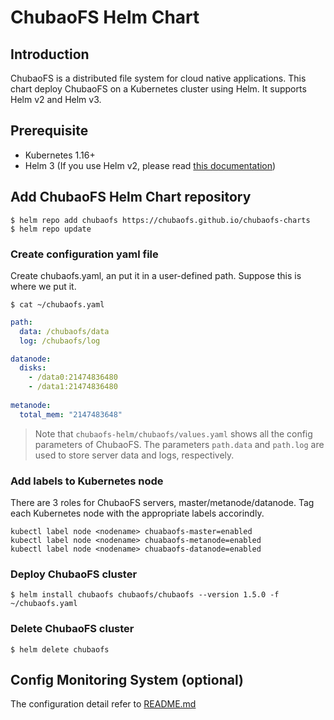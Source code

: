 
# ChubaoFS Helm Chart

## Introduction

ChubaoFS is a distributed file system for cloud native applications. This chart deploy ChubaoFS on a Kubernetes cluster using Helm. It supports Helm v2 and Helm v3.

## Prerequisite 

- Kubernetes 1.16+
- Helm 3 (If you use Helm v2, please read [this documentation](https://github.com/chubaofs/chubaofs-helm/blob/master/README.md))

## Add ChubaoFS Helm Chart repository

```
$ helm repo add chubaofs https://chubaofs.github.io/chubaofs-charts
$ helm repo update
```

### Create configuration yaml file

Create chubaofs.yaml, an put it in a user-defined path. Suppose this is where we put it.

```
$ cat ~/chubaofs.yaml
```

``` yaml
path:
  data: /chubaofs/data
  log: /chubaofs/log

datanode:
  disks:
    - /data0:21474836480
    - /data1:21474836480
      
metanode:
  total_mem: "2147483648"
```

> Note that `chubaofs-helm/chubaofs/values.yaml` shows all the config parameters of ChubaoFS.
> The parameters `path.data` and `path.log` are used to store server data and logs, respectively.

### Add labels to Kubernetes node

There are 3 roles for ChubaoFS servers, master/metanode/datanode. Tag each Kubernetes node with the appropriate labels accorindly.

```
kubectl label node <nodename> chuabaofs-master=enabled
kubectl label node <nodename> chuabaofs-metanode=enabled
kubectl label node <nodename> chuabaofs-datanode=enabled
```

### Deploy ChubaoFS cluster
```
$ helm install chubaofs chubaofs/chubaofs --version 1.5.0 -f ~/chubaofs.yaml
```

### Delete ChubaoFS cluster
```
$ helm delete chubaofs
```

## Config Monitoring System (optional)
The configuration detail refer to [README.md](https://github.com/chubaofs/chubaofs-helm) 

